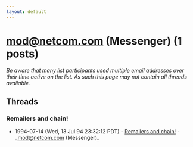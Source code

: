 ```yaml
---
layout: default
---
```


# mod@netcom.com (Messenger) (1 posts)

_Be aware that many list participants used multiple email addresses over their time active on the list. As such this page may not contain all threads available._

## Threads

### Remailers and chain!
+ 1994-07-14 (Wed, 13 Jul 94 23:32:12 PDT) - [Remailers and chain!](/archive/1994/07/534ea5bf886a9980731c23c6d17f0a270705a132b2f3ec28fd386f12b3ed1ee8) - _mod@netcom.com (Messenger)_

